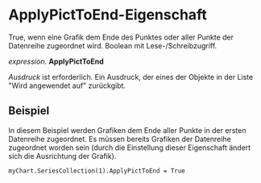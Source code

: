 
# ApplyPictToEnd-Eigenschaft

True, wenn eine Grafik dem Ende des Punktes oder aller Punkte der Datenreihe zugeordnet wird. Boolean mit Lese-/Schreibzugriff.

 _expression_. **ApplyPictToEnd**

 _Ausdruck_ ist erforderlich. Ein Ausdruck, der eines der Objekte in der Liste "Wird angewendet auf" zurückgibt.


## Beispiel

In diesem Beispiel werden Grafiken dem Ende aller Punkte in der ersten Datenreihe zugeordnet. Es müssen bereits Grafiken der Datenreihe zugeordnet worden sein (durch die Einstellung dieser Eigenschaft ändert sich die Ausrichtung der Grafik).


```
myChart.SeriesCollection(1).ApplyPictToEnd = True
```


